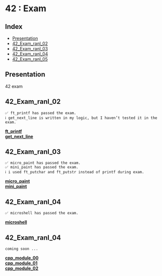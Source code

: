 # 42 : Exam

## Index

* [Presentation](#Presentation)
* [42_Exam_ranl_02](#42_Exam_ranl_02)
* [42_Exam_ranl_03](#42_Exam_ranl_03)
* [42_Exam_ranl_04](#42_Exam_ranl_04)
* [42_Exam_ranl_05](#42_Exam_ranl_05)

## Presentation

42 exam

## 42_Exam_ranl_02

	✅ ft_printf has passed the exam.
	ℹ️ get_next_line is written in my logic, but I haven’t tested it in the exam.

[__ft_printf__](./42_Exam_rank_02/ft_printf/ft_printf.c)  
[__get_next_line__](./42_Exam_rank_02/get_next_line/get_next_line.c)

## 42_Exam_ranl_03

	✅ micro_paint has passed the exam.
	✅ mini_paint has passed the exam.
	ℹ️ i used ft_putchar and ft_putstr instead of printf during exam.

[__micro_paint__](./42_Exam_rank_03/micro_paint/micro_paint.c)  
[__mini_paint__](./42_Exam_rank_03/mini_paint/mini_paint.c)

## 42_Exam_ranl_04

	✅ microshell has passed the exam.

[__microshell__](./42_Exam_rank_04/microshell/microshell.c)  

## 42_Exam_ranl_04

	coming soon ...

[__cpp_module_00__](./42_Exam_rank_05/cpp_module_00)  
[__cpp_module_01__](./42_Exam_rank_05/cpp_module_01)  
[__cpp_module_02__](./42_Exam_rank_05/cpp_module_02)  
